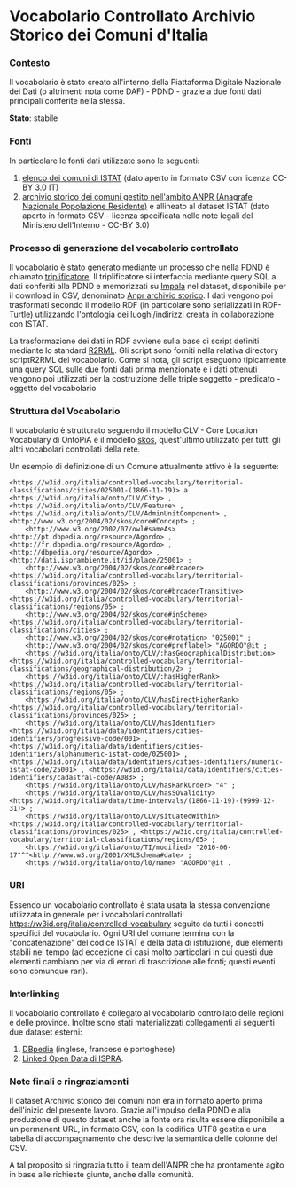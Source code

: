 # Vocabolario Controllato Archivio Storico dei Comuni d'Italia

### Contesto
Il vocabolario è stato creato all'interno della Piattaforma Digitale Nazionale dei Dati (o altrimenti nota come DAF) - PDND - grazie a due fonti dati principali conferite nella stessa.

**Stato**: stabile

### Fonti
In particolare le fonti dati utilizzate sono le seguenti:

1. [elenco dei comuni di ISTAT](https://www.istat.it/storage/codici-unita-amministrative/Elenco-comuni-italiani.csv) (dato aperto in formato CSV con licenza CC-BY 3.0 IT)
2. [archivio storico dei comuni gestito nell'ambito ANPR (Anagrafe Nazionale Popolazione Residente)](https://www.anpr.interno.it/portale/documents/20182/50186/ANPR_archivio_comuni+10062019.csv/94a1a635-c24c-4205-849f-7ca9150aa803) e allineato al dataset ISTAT (dato aperto in formato CSV - licenza specificata nelle note legali del Ministero dell'Interno - CC-BY 3.0)

### Processo di generazione del vocabolario controllato
Il vocabolario è stato generato mediante un processo che nella PDND è chiamato [triplificatore](https://github.com/italia/daf-semantic-triplifier).
Il triplificatore si interfaccia mediante query SQL a dati conferiti alla PDND e memorizzati su [Impala](https://impala.apache.org/) nel dataset, disponibile per il download in CSV, denominato [Anpr archivio storico](https://dataportal.daf.teamdigitale.it/#/dataset/anpr_archivio_storico_exte). I dati vengono poi trasformati secondo il modello RDF (in particolare sono serializzati in RDF-Turtle) utilizzando l'ontologia dei luoghi/indirizzi creata in collaborazione con ISTAT.

La trasformazione dei dati in RDF avviene sulla base di script definiti mediante lo standard [R2RML](https://www.w3.org/TR/r2rml/).
Gli script sono forniti nella relativa directory scriptR2RML del vocabolario.
Come si nota, gli script eseguono tipicamente una query SQL sulle due fonti dati prima menzionate e i dati ottenuti vengono poi utilizzati per la costruizione delle triple soggetto - predicato - oggetto del vocabolario



### Struttura del Vocabolario
Il vocabolario è strutturato seguendo il modello CLV - Core Location Vocabulary di OntoPiA e il modello [skos](http://www.w3.org/2004/02/skos/core#), quest'ultimo utilizzato per tutti gli altri vocabolari controllati della rete.

Un esempio di definizione di un Comune attualmente attivo è la seguente:

```
<https://w3id.org/italia/controlled-vocabulary/territorial-classifications/cities/025001-(1866-11-19)> a <https://w3id.org/italia/onto/CLV/City> , <https://w3id.org/italia/onto/CLV/Feature> , <https://w3id.org/italia/onto/CLV/AdminUnitComponent> , <http://www.w3.org/2004/02/skos/core#Concept> ;
	<http://www.w3.org/2002/07/owl#sameAs> <http://pt.dbpedia.org/resource/Agordo> , <http://fr.dbpedia.org/resource/Agordo> , <http://dbpedia.org/resource/Agordo> , <http://dati.isprambiente.it/id/place/25001> ;
	<http://www.w3.org/2004/02/skos/core#broader> <https://w3id.org/italia/controlled-vocabulary/territorial-classifications/provinces/025> ;
	<http://www.w3.org/2004/02/skos/core#broaderTransitive> <https://w3id.org/italia/controlled-vocabulary/territorial-classifications/regions/05> ;
	<http://www.w3.org/2004/02/skos/core#inScheme> <https://w3id.org/italia/controlled-vocabulary/territorial-classifications/cities> ;
	<http://www.w3.org/2004/02/skos/core#notation> "025001" ;
	<http://www.w3.org/2004/02/skos/core#preflabel> "AGORDO"@it ;
	<https://w3id.org/italia/onto/CLV/:hasGeographicalDistribution> <https://w3id.org/italia/controlled-vocabulary/territorial-classifications/geographical-distribution/2> ;
	<https://w3id.org/italia/onto/CLV/:hasHigherRank> <https://w3id.org/italia/controlled-vocabulary/territorial-classifications/regions/05> ;
	<https://w3id.org/italia/onto/CLV/hasDirectHigherRank> <https://w3id.org/italia/controlled-vocabulary/territorial-classifications/provinces/025> ;
	<https://w3id.org/italia/onto/CLV/hasIdentifier> <https://w3id.org/italia/data/identifiers/cities-identifiers/progressive-code/001> , <https://w3id.org/italia/data/identifiers/cities-identifiers/alphanumeric-istat-code/025001> , <https://w3id.org/italia/data/identifiers/cities-identifiers/numeric-istat-code/25001> , <https://w3id.org/italia/data/identifiers/cities-identifiers/cadastral-code/A083> ;
	<https://w3id.org/italia/onto/CLV/hasRankOrder> "4" ;
	<https://w3id.org/italia/onto/CLV/hasSOValidity> <https://w3id.org/italia/data/time-intervals/(1866-11-19)-(9999-12-31)> ;
	<https://w3id.org/italia/onto/CLV/situatedWithin> <https://w3id.org/italia/controlled-vocabulary/territorial-classifications/provinces/025> , <https://w3id.org/italia/controlled-vocabulary/territorial-classifications/regions/05> ;
	<https://w3id.org/italia/onto/TI/modified> "2016-06-17"^^<http://www.w3.org/2001/XMLSchema#date> ;
	<https://w3id.org/italia/onto/l0/name> "AGORDO"@it .
```

### URI
Essendo un vocabolario controllato è stata usata la stessa convenzione utilizzata in generale per i vocabolari controllati: https://w3id.org/italia/controlled-vocabulary seguito da tutti i concetti specifici del vocabolario.
Ogni URI del comune termina con la "concatenazione" del codice ISTAT e della data di istituzione, due elementi stabili nel tempo (ad eccezione di casi molto particolari in cui questi due elementi cambiano per via di errori di trascrizione alle fonti; questi eventi sono comunque rari).

### Interlinking
Il vocabolario controllato è collegato al vocabolario controllato delle regioni e delle province. Inoltre sono stati materializzati collegamenti ai seguenti due dataset esterni:

1. [DBpedia](https://wiki.dbpedia.org/) (inglese, francese e portoghese)
2. [Linked Open Data di ISPRA](http://dati.isprambiente.it/dataset/i-luoghi/).


### Note finali e ringraziamenti
Il dataset Archivio storico dei comuni non era in formato aperto prima dell'inizio del presente lavoro. Grazie all'impulso della PDND e alla produzione di questo dataset anche la fonte ora risulta essere disponibile a un permanent URL, in formato CSV, con la codifica UTF8 gestita e una tabella di accompagnamento che descrive la semantica delle colonne del CSV.

A tal proposito si ringrazia tutto il team dell'ANPR che ha prontamente agito in base alle richieste giunte, anche dalle comunità.
